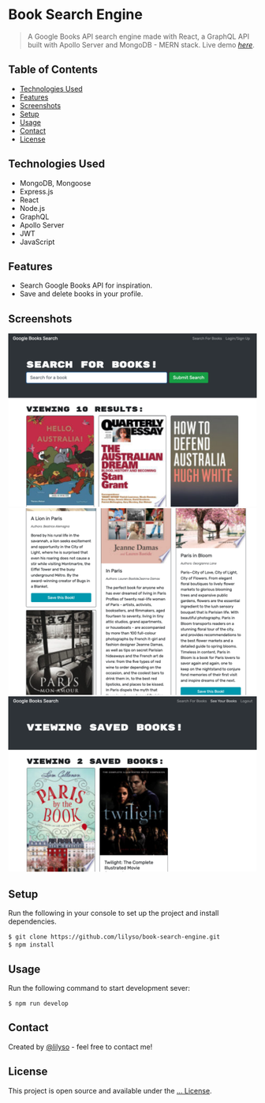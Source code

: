 # Book Search Engine

> A Google Books API search engine made with React, a GraphQL API built with Apollo Server and MongoDB - MERN stack.
> Live demo [_here_](https://limitless-bastion-13348.herokuapp.com/).

## Table of Contents

- [Technologies Used](#technologies-used)
- [Features](#features)
- [Screenshots](#screenshots)
- [Setup](#setup)
- [Usage](#usage)
- [Contact](#contact)
- [License](#license)

## Technologies Used

- MongoDB, Mongoose
- Express.js
- React
- Node.js
- GraphQL
- Apollo Server
- JWT
- JavaScript

## Features

- Search Google Books API for inspiration.
- Save and delete books in your profile.

## Screenshots

![Homepage screenshot](./client/public/images/screenshot-home.png)
![Search Example screenshot](./client/public/images/screenshot-search.png)
![Logged In screenshot](./client/public/images/screenshot-user-login.png)

## Setup

Run the following in your console to set up the project and install dependencies.

```shell
$ git clone https://github.com/lilyso/book-search-engine.git
$ npm install
```

## Usage

Run the following command to start development sever:

```shell
$ npm run develop
```

## Contact

Created by [@lilyso](https://github.com/lilyso) - feel free to contact me!

## License

This project is open source and available under the [... License]().
